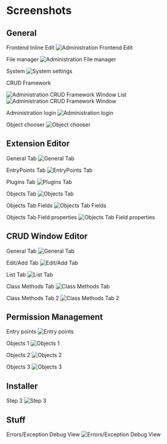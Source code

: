 Screenshots
===========

General
-------

Frontend Inline Edit
![Administration Frontend Edit](https://raw.github.com/kryncms/Kryn.cms/develop/documentation/images/admin-frontend-edit.png)

File manager
![Administration File manager](https://raw.github.com/kryncms/Kryn.cms/develop/documentation/images/admin-files-context-image.png)

System
![System settings](https://raw.github.com/kryncms/Kryn.cms/develop/documentation/images/admin-system.png)

CRUD Framework

![Administration CRUD Framework Window List](https://raw.github.com/kryncms/Kryn.cms/develop/documentation/images/admin-list.png)
![Administration CRUD Framework Window](https://raw.github.com/kryncms/Kryn.cms/develop/documentation/images/admin-users.png)

Administration login
![Administration login](https://raw.github.com/kryncms/Kryn.cms/develop/documentation/images/admin-login.png)

Object chooser
![Object chooser](https://raw.github.com/kryncms/Kryn.cms/develop/documentation/images/admin-object-chooser.png)


Extension Editor
----------------

General Tab
![General Tab](https://raw.github.com/kryncms/Kryn.cms/develop/documentation/images/admin-extensioneditor-general.png)

EntryPoints Tab
![EntryPoints Tab](https://raw.github.com/kryncms/Kryn.cms/develop/documentation/images/admin-extensioneditor-entrypoints.png)

Plugins Tab
![Plugins Tab](https://raw.github.com/kryncms/Kryn.cms/develop/documentation/images/admin-extensioneditor-plugins.png)

Objects Tab
![Objects Tab](https://raw.github.com/kryncms/Kryn.cms/develop/documentation/images/admin-extensioneditor-objects1.png)

Objects Tab Fields
![Objects Tab Fields](https://raw.github.com/kryncms/Kryn.cms/develop/documentation/images/admin-extensioneditor-objects2.png)

Objects Tab Field properties
![Objects Tab Field properties](https://raw.github.com/kryncms/Kryn.cms/develop/documentation/images/admin-extensioneditor-objects3.png)


CRUD Window Editor
------------------

General Tab
![General Tab](https://raw.github.com/kryncms/Kryn.cms/develop/documentation/images/admin-windoweditor-general.png)

Edit/Add Tab
![Edit/Add Tab](https://raw.github.com/kryncms/Kryn.cms/develop/documentation/images/admin-windoweditor-edit-add.png)

List Tab
![List Tab](https://raw.github.com/kryncms/Kryn.cms/develop/documentation/images/admin-windoweditor-list.png)

Class Methods Tab
![Class Methods Tab](https://raw.github.com/kryncms/Kryn.cms/develop/documentation/images/admin-windoweditor-classmethods1.png)

Class Methods Tab 2
![Class Methods Tab 2](https://raw.github.com/kryncms/Kryn.cms/develop/documentation/images/admin-windoweditor-classmethods2.png)



Permission Management
------------------

Entry points
![Entry points](https://raw.github.com/kryncms/Kryn.cms/develop/documentation/images/admin-permission-management1.png)

Objects 1
![Objects 1](https://raw.github.com/kryncms/Kryn.cms/develop/documentation/images/admin-permission-management2.png)

Objects 2
![Objects 2](https://raw.github.com/kryncms/Kryn.cms/develop/documentation/images/admin-permission-management3.png)

Objects 3
![Objects 3](https://raw.github.com/kryncms/Kryn.cms/develop/documentation/images/admin-permission-management4.png)


Installer
------------------

Step 3
![Step 3](https://raw.github.com/kryncms/Kryn.cms/develop/documentation/images/installer-step3.png)

Stuff
------------------

Errors/Exception Debug View
![Errors/Exception Debug View](https://raw.github.com/kryncms/Kryn.cms/develop/documentation/images/errors-exception-debug-view.png)